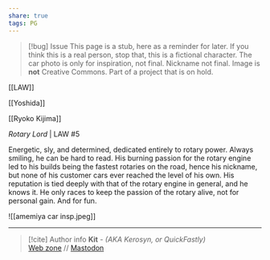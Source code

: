 ```yaml
---
share: true
tags: PG
---
```

> [!bug] Issue
> This page is a stub, here as a reminder for later. If you think this is a real person, stop that, this is a fictional character. The car photo is only for inspiration, not final. Nickname not final. Image is **not** Creative Commons. Part of a project that is on hold.

[[LAW]]

[[Yoshida]]

[[Ryoko Kijima]]

*Rotary Lord* | LAW #5

Energetic, sly, and determined, dedicated entirely to rotary power. Always smiling, he can be hard to read. His burning passion for the rotary engine led to his builds being the fastest rotaries on the road, hence his nickname, but none of his customer cars ever reached the level of his own. His reputation is tied deeply with that of the rotary engine in general, and he knows it. He only races to keep the passion of the rotary alive, not for personal gain. And for fun.

![[amemiya car insp.jpeg]]

-----
> [!cite] Author info
> **Kit** - *(AKA Kerosyn, or QuickFastly)*\
> [Web zone](https://kitabe.link) // [Mastodon](https://social.tripulse.net/@kit)